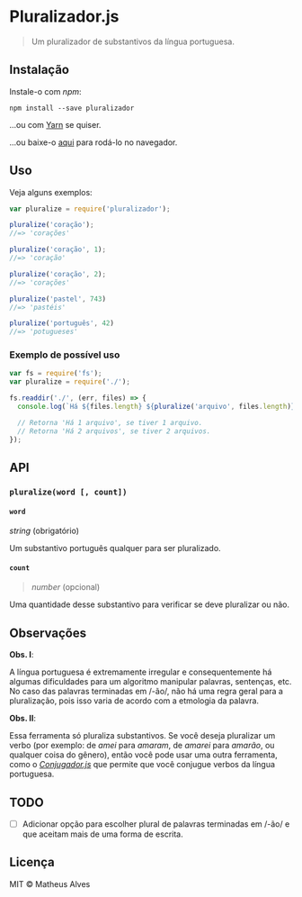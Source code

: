 # Pluralizador.js

> Um pluralizador de substantivos da língua portuguesa.

## Instalação

Instale-o com *npm*:

```
npm install --save pluralizador
```

...ou com [Yarn](https://yarnpkg.com/) se quiser.

...ou baixe-o [aqui](https://github.com/theuves/pluralizador.js/archive/master.zip)
para rodá-lo no navegador.


## Uso

Veja alguns exemplos:

```js
var pluralize = require('pluralizador');

pluralize('coração');
//=> 'corações'

pluralize('coração', 1);
//=> 'coração'

pluralize('coração', 2);
//=> 'corações'

pluralize('pastel', 743)
//=> 'pastéis'

pluralize('português', 42)
//=> 'potugueses'
```

### Exemplo de possível uso

```js
var fs = require('fs');
var pluralize = require('./');

fs.readdir('./', (err, files) => {
  console.log(`Há ${files.length} ${pluralize('arquivo', files.length)}.`);

  // Retorna 'Há 1 arquivo', se tiver 1 arquivo.
  // Retorna 'Há 2 arquivos', se tiver 2 arquivos.
});
```

## API

### `pluralize(word [, count])`

#### `word`

*string* (obrigatório)

Um substantivo português qualquer para ser pluralizado.

#### `count`

> *number* (opcional)

Uma quantidade desse substantivo para verificar se deve pluralizar ou não.

## Observações

**Obs. I**:

A língua portuguesa é extremamente irregular e consequentemente há algumas
dificuldades para um algoritmo manipular palavras, sentenças, etc. No caso das
palavras terminadas em /-ão/, não há uma regra geral para a pluralização, pois
isso varia de acordo com a etmologia da palavra.

**Obs. II**:

Essa ferramenta só pluraliza substantivos. Se você deseja pluralizar um verbo
(por exemplo: de *amei* para *amaram*, de *amarei* para *amarão*, ou qualquer
coisa do gênero), então você pode usar uma outra ferramenta, como o
[*Conjugador.js*](https://github.com/theuves/conjugador.js) que permite que
você conjugue verbos da língua portuguesa.

## TODO

- [ ] Adicionar opção para escolher plural de palavras terminadas em /-ão/ e
que aceitam mais de uma forma de escrita.

## Licença

MIT &copy; Matheus Alves
